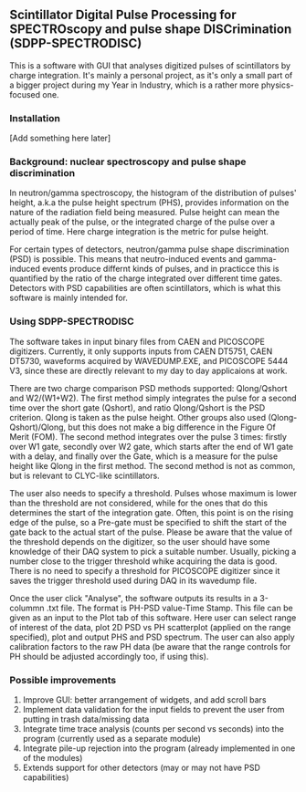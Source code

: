 ## Scintillator Digital Pulse Processing for SPECTROscopy and pulse shape DISCrimination (SDPP-SPECTRODISC)

This is a software with GUI that analyses digitized pulses of scintillators by charge integration. It's mainly a personal project, as it's only a small part of a bigger project during my Year in Industry, which is a rather more physics-focused one.
### Installation
[Add something here later]
### Background: nuclear spectroscopy and pulse shape discrimination
In neutron/gamma spectroscopy, the histogram of the distribution of pulses' height, a.k.a the pulse height spectrum (PHS), provides information on the nature of the radiation field being measured. Pulse height can mean the actually peak of the pulse, or the integrated charge of the pulse over a period of time. Here charge integration is the metric for pulse height.

For certain types of detectors, neutron/gamma pulse shape discrimination (PSD) is possible. This means that neutro-induced events and gamma-induced events produce differnt kinds of pulses, and in practicce this is quantified by the ratio of the charge integrated over different time gates. Detectors with PSD capabilities are often scintillators, which is what this software is mainly intended for. 

### Using SDPP-SPECTRODISC
The software takes in input binary files from CAEN and PICOSCOPE digitizers. Currently, it only supports inputs from CAEN DT5751, CAEN DT5730, waveforms acquired by WAVEDUMP.EXE, and PICOSCOPE 5444 V3, since these are directly relevant to my day to day applicaions at work. 

There are two charge comparison PSD methods supported: Qlong/Qshort and W2/(W1+W2). The first method simply integrates the pulse for a second time over the short gate (Qshort), and ratio Qlong/Qshort is the PSD criterion. Qlong is taken as the pulse height. Other groups also used (Qlong-Qshort)/Qlong, but this does not make a big difference in the Figure Of Merit (FOM). The second method integrates over the pulse 3 times: firstly over W1 gate, secondly over W2 gate, which starts after the end of W1 gate with a delay, and finally over the Gate, which is a measure for the pulse height like Qlong in the first method. The second method is not as common, but is relevant to CLYC-like scintillators. 

The user also needs to specify a threshold. Pulses whose maximum is lower than the threshold are not considered, while for the ones that do this determines the start of the integration gate. Often, this point is on the rising edge of the pulse, so a Pre-gate must be specified to shift the start of the gate back to the actual start of the pulse. Please be aware that the value of the threshold depends on the digitizer, so the user should have some knowledge of their DAQ system to pick a suitable number. Usually, picking a number close to the trigger threshold whike acquiring the data is good. There is no need to specify a threshold for PICOSCOPE digitizer since it saves the trigger threshold used during DAQ in its wavedump file. 

Once the user click "Analyse", the software outputs its results in a 3-colummn .txt file. The format is PH-PSD value-Time Stamp. This file can be given as an input to the Plot tab of this software. Here user can select range of interest of the data, plot 2D PSD vs PH scatterplot (applied on the range specified), plot and output PHS and PSD spectrum. The user can also apply calibration factors to the raw PH data (be aware that the range controls for PH should be adjusted accordingly too, if using this).

### Possible improvements

1. Improve GUI: better arrangement of widgets, and add scroll bars
2. Implement data validation for the input fields to prevent the user from putting in trash data/missing data
3. Integrate time trace analysis (counts per second vs seconds) into the program (currently used as a separate module)
4. Integrate pile-up rejection into the program (already implemented in one of the modules) 
5. Extends support for other detectors (may or may not have PSD capabilities)
